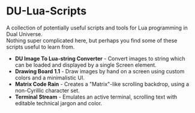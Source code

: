 # DU-Lua-Scripts
A collection of potentially useful scripts and tools for Lua programming in Dual Universe.<br>
Nothing super complicated here, but perhaps you find some of these scripts useful to learn from.<br>

<ul>
<li><b>DU Image To Lua-string Converter</b> - Convert images to string which can be loaded and displayed by a single Screen element.</li>
<li><b>Drawing Board 1.1</b> - Draw images by hand on a screen using custom colors and a minimalistic UI.</li>
<li><b>Matrix Code Rain</b> - Creates a "Matrix"-like scrolling backdrop, using a non-Cyrillic character set.</li>
<li><b>Terminal Stream</b> - Emulates an active terminal, scrolling text with editable technical jargon and color.</li>
</ul>
